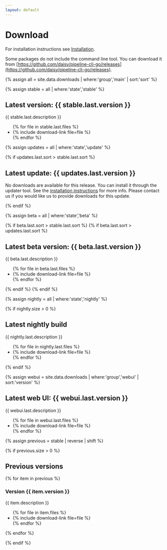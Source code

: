 ```yaml
---
layout: default
---
```

# Download

For installation instructions see
[Installation]({{site.baseurl}}/Get-Help/User-Guide/Installation/).

Some packages do not include the command line tool. You can download
it from
[https://github.com/daisy/pipeline-cli-go/releases](https://github.com/daisy/pipeline-cli-go/releases).

{% assign all = site.data.downloads | where:'group','main' | sort:'sort' %}

{% assign stable = all | where:'state','stable' %}

## Latest version: {{ stable.last.version }}

{{ stable.last.description }}

<ul>
{% for file in stable.last.files %}
<li> {% include download-link file=file %} </li>
{% endfor %}
</ul>

{% assign updates = all | where:'state','update' %}

{% if updates.last.sort > stable.last.sort %}

## Latest update: {{ updates.last.version }}

No downloads are available for this release. You can install it
through the updater tool. See the [installation
instructions](http://daisy.github.io/pipeline/Get-Help/User-Guide/Installation#updater)
for more info. Please contact us if you would like us to provide
downloads for this update.

{% endif %}

{% assign beta = all | where:'state','beta' %}

{% if beta.last.sort > stable.last.sort %}
{% if beta.last.sort > updates.last.sort  %}

## Latest beta version: {{ beta.last.version }}

{{ beta.last.description }}

<ul>
{% for file in beta.last.files %}
<li> {% include download-link file=file %} </li>
{% endfor %}
</ul>

{% endif %}
{% endif %}

{% assign nightly = all | where:'state','nightly' %}

{% if nightly.size > 0 %}

## Latest nightly build

{{ nightly.last.description }}

<ul>
{% for file in nightly.last.files %}
<li> {% include download-link file=file %} </li>
{% endfor %}
</ul>

{% endif %}

{% assign webui = site.data.downloads | where:'group','webui' | sort:'version' %}

## Latest web UI: {{ webui.last.version }}

{{ webui.last.description }}

<ul>
{% for file in webui.last.files %}
<li> {% include download-link file=file %} </li>
{% endfor %}
</ul>

{% assign previous = stable | reverse | shift %}

{% if previous.size > 0 %}

## Previous versions

{% for item in previous %}

### Version {{ item.version }}

{{ item.description }}

<ul>
{% for file in item.files %}
<li> {% include download-link file=file %} </li>
{% endfor %}
</ul>

{% endfor %}

{% endif %}

